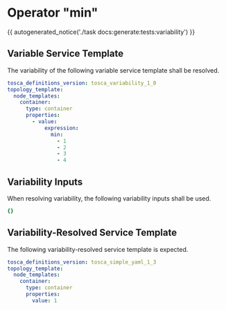 # Operator "min"

{{ autogenerated_notice('./task docs:generate:tests:variability') }}


## Variable Service Template

The variability of the following variable service template shall be resolved.

```yaml linenums="1"
tosca_definitions_version: tosca_variability_1_0
topology_template:
  node_templates:
    container:
      type: container
      properties:
        - value:
            expression:
              min:
                - 1
                - 2
                - 3
                - 4
```

## Variability Inputs

When resolving variability, the following variability inputs shall be used.

```yaml linenums="1"
{}
```



## Variability-Resolved Service Template

The following variability-resolved service template is expected.

```yaml linenums="1"
tosca_definitions_version: tosca_simple_yaml_1_3
topology_template:
  node_templates:
    container:
      type: container
      properties:
        value: 1
```

